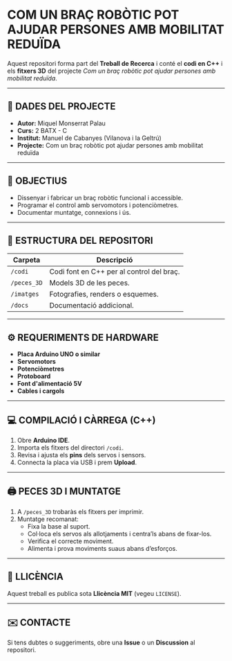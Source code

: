 # COM UN BRAÇ ROBÒTIC POT AJUDAR PERSONES AMB MOBILITAT REDUÏDA

Aquest repositori forma part del **Treball de Recerca** i conté el **codi en C++** i els **fitxers 3D** del projecte *Com un braç robòtic pot ajudar persones amb mobilitat reduïda*.

---

## 👤 DADES DEL PROJECTE
- **Autor:** Miquel Monserrat Palau  
- **Curs:** 2 BATX - C
- **Institut:** Manuel de Cabanyes (Vilanova i la Geltrú)  
- **Projecte:** Com un braç robòtic pot ajudar persones amb mobilitat reduïda

---

## 🎯 OBJECTIUS
- Dissenyar i fabricar un braç robòtic funcional i accessible.
- Programar el control amb servomotors i potenciòmetres.
- Documentar muntatge, connexions i ús.

---

## 🧩 ESTRUCTURA DEL REPOSITORI

| Carpeta | Descripció |
|---|---|
| `/codi` | Codi font en C++ per al control del braç. |
| `/peces_3D` | Models 3D de les peces. |
| `/imatges` | Fotografies, renders o esquemes. |
| `/docs` | Documentació addicional. |

---

## ⚙️ REQUERIMENTS DE HARDWARE
- **Placa Arduino UNO o similar**  
- **Servomotors**   
- **Potenciòmetres**
- **Protoboard**
- **Font d'alimentació 5V** 
- **Cables i cargols**  


---

## 💻 COMPILACIÓ I CÀRREGA (C++)
1. Obre **Arduino IDE**.
2. Importa els fitxers del directori `/codi`.
3. Revisa i ajusta els **pins** dels servos i sensors.
4. Connecta la placa via USB i prem **Upload**.


---

## 🖨️ PECES 3D I MUNTATGE
1. A `/peces_3D` trobaràs els fitxers per imprimir.
2. Muntatge recomanat:
   - Fixa la base al suport.
   - Col·loca els servos als allotjaments i centra’ls abans de fixar-los.
   - Verifica el correcte moviment.
   - Alimenta i prova moviments suaus abans d’esforços.

---


## 📜 LLICÈNCIA
Aquest treball es publica sota **Llicència MIT** (vegeu `LICENSE`).

---

## ✉️ CONTACTE
Si tens dubtes o suggeriments, obre una **Issue** o un **Discussion** al repositori.

